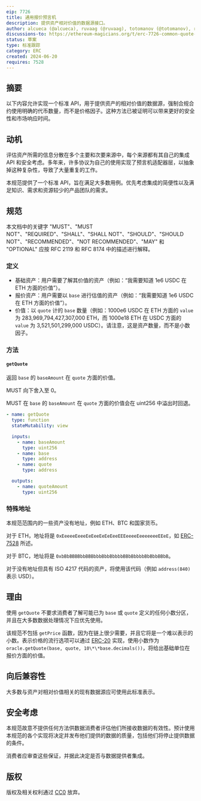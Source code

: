 ```yaml
---
eip: 7726
title: 通用报价预言机
description: 提供资产相对价值的数据源接口。
author: alcueca (@alcueca), ruvaag (@ruvaag), totomanov (@totomanov), r0ohafza (@r0ohafza)
discussions-to: https://ethereum-magicians.org/t/erc-7726-common-quote-oracle/20351
status: 草案
type: 标准跟踪
category: ERC
created: 2024-06-20
requires: 7528
---
```


## 摘要

以下内容允许实现一个标准 API，用于提供资产的相对价值的数据源，强制合规合约使用明确的代币数量，而不是价格因子。这种方法已被证明可以带来更好的安全性和市场响应时间。

## 动机

评估资产所需的信息分散在多个主要和次要来源中，每个来源都有其自己的集成 API 和安全考虑。多年来，许多协议为自己的使用实现了预言机适配器层，以抽象掉这种复杂性，导致了大量重复的工作。

本规范提供了一个标准 API，旨在满足大多数用例。优先考虑集成的简便性以及满足知识、需求和资源较少的产品团队的需求。

## 规范
本文档中的关键字 "MUST"、"MUST NOT"、"REQUIRED"、"SHALL"、"SHALL NOT"、"SHOULD"、"SHOULD NOT"、"RECOMMENDED"、"NOT RECOMMENDED"、"MAY" 和 "OPTIONAL" 应按 RFC 2119 和 RFC 8174 中的描述进行解释。
### 定义

- 基础资产：用户需要了解其价值的资产（例如：“我需要知道 1e6 USDC 在 ETH 方面的价值”）。
- 报价资产：用户需要以 `base` 进行估值的资产（例如：“我需要知道 1e6 USDC 在 ETH 方面的价值”）。
- 价值：以 `quote` 计的 `base` 数量（例如：1000e6 USDC 在 ETH 方面的 `value` 为 283,969,794,427,307,000 ETH，而 1000e18 ETH 在 USDC 方面的 `value` 为 3,521,501,299,000 USDC）。请注意，这是资产数量，而不是小数因子。

### 方法

#### `getQuote`

返回 `base` 的 `baseAmount` 在 `quote` 方面的价值。

MUST 向下舍入至 0。

MUST 在 `base` 的 `baseAmount` 在 `quote` 方面的价值会在 uint256 中溢出时回退。

```yaml
- name: getQuote
  type: function
  stateMutability: view

  inputs:
    - name: baseAmount
      type: uint256
    - name: base
      type: address
    - name: quote
      type: address

  outputs:
    - name: quoteAmount
      type: uint256
```

### 特殊地址

本规范范围内的一些资产没有地址，例如 ETH、BTC 和国家货币。

对于 ETH，地址将是 `0xEeeeeEeeeEeEeeEeEeEeeEEEeeeeEeeeeeeeEEeE`，如 [ERC-7528](./eip-7528.md) 所述。

对于 BTC，地址将是 `0xbBbBBBBbbBBBbbbBbbBbbbbBBbBbbbbBbBbbBBbB`。

对于没有地址但具有 ISO 4217 <!-- TODO: Bug Sam about editing EIP-1 to allow certain ISO external links --> 代码的资产，将使用该代码（例如 `address(840)` 表示 USD）。

## 理由

使用 `getQuote` 不要求消费者了解可能已为 `base` 或 `quote` 定义的任何小数分区，并且在大多数数据处理情况下应优先使用。

该规范不包括 `getPrice` 函数，因为在链上很少需要，并且它将是一个难以表示的小数。表示价格的流行选项可以通过 [ERC-20](./erc-20.md) 实现，使用小数作为 `oracle.getQuote(base, quote, 10\*\*base.decimals())`，将给出基础单位在报价方面的价值。

## 向后兼容性

大多数与资产对相对价值相关的现有数据源应可使用此标准表示。

## 安全考虑

本规范故意不提供任何方法供数据消费者评估他们所接收数据的有效性。预计使用本规范的各个实现将决定并发布他们提供的数据的质量，包括他们将停止提供数据的条件。

消费者应审查这些保证，并据此决定是否与数据提供者集成。

## 版权

版权及相关权利通过 [CC0](../LICENSE.md) 放弃。